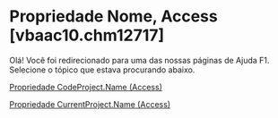 
# Propriedade Nome, Access [vbaac10.chm12717]

Olá! Você foi redirecionado para uma das nossas páginas de Ajuda F1. Selecione o tópico que estava procurando abaixo.

[Propriedade CodeProject.Name (Access)](http://msdn.microsoft.com/library/5ab3a3c5-8a3a-13eb-9fe7-3c4e01eeaa3d%28Office.15%29.aspx)

[Propriedade CurrentProject.Name (Access)](http://msdn.microsoft.com/library/b7eb012e-6145-d962-8884-3ccf3eaf46fd%28Office.15%29.aspx)

